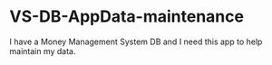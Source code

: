 # VS-DB-AppData-maintenance
I have a Money Management System DB and I need this app to help maintain my data. 
